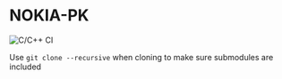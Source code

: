# NOKIA-PK
![C/C++ CI](https://github.com/mdarocha/NOKIA-PK/workflows/C/C++%20CI/badge.svg)

Use `git clone --recursive` when cloning to make sure submodules are included
